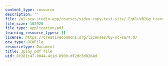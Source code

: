 ```yaml
---
content_type: resource
description: ''
file: /ol-ocw-studio-app/courses/video-copy-test-site/-EgKluVR2Ug_transcript.pdf
file_size: 102920
file_type: application/pdf
learning_resource_types: []
license: https://creativecommons.org/licenses/by-nc-sa/4.0/
ocw_type: OCWFile
resourcetype: Document
title: 3play pdf file
uid: 8c281c47-0044-4c1d-8909-df2dc5d8264d
---
```


